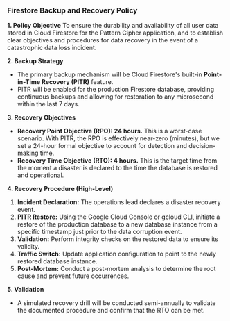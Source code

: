 ### Firestore Backup and Recovery Policy

**1. Policy Objective**
To ensure the durability and availability of all user data stored in Cloud Firestore for the Pattern Cipher application, and to establish clear objectives and procedures for data recovery in the event of a catastrophic data loss incident.

**2. Backup Strategy**
- The primary backup mechanism will be Cloud Firestore's built-in **Point-in-Time Recovery (PITR)** feature.
- PITR will be enabled for the production Firestore database, providing continuous backups and allowing for restoration to any microsecond within the last 7 days.

**3. Recovery Objectives**
- **Recovery Point Objective (RPO): 24 hours.** This is a worst-case scenario. With PITR, the RPO is effectively near-zero (minutes), but we set a 24-hour formal objective to account for detection and decision-making time.
- **Recovery Time Objective (RTO): 4 hours.** This is the target time from the moment a disaster is declared to the time the database is restored and operational.

**4. Recovery Procedure (High-Level)**
1.  **Incident Declaration:** The operations lead declares a disaster recovery event.
2.  **PITR Restore:** Using the Google Cloud Console or gcloud CLI, initiate a restore of the production database to a new database instance from a specific timestamp just prior to the data corruption event.
3.  **Validation:** Perform integrity checks on the restored data to ensure its validity.
4.  **Traffic Switch:** Update application configuration to point to the newly restored database instance.
5.  **Post-Mortem:** Conduct a post-mortem analysis to determine the root cause and prevent future occurrences.

**5. Validation**
- A simulated recovery drill will be conducted semi-annually to validate the documented procedure and confirm that the RTO can be met.